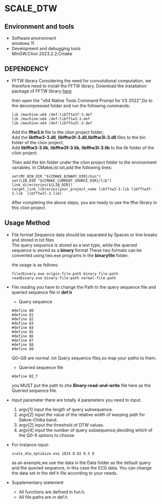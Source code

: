 # SCALE_DTW
## Environment and tools
+ Software environment  
  windows 11
+ Development and debugging tools  
  MinGW;Clion 2023.2.2;Cmake
## DEPENDENCY
+ FFTW library
  Considering the need for convolutional computation, we therefore need to install the FFTW library.
  Download the installation package of FFTW library [here](https://fftw.org/install/windows.html)

  then open the "x64 Native Tools Command Prompt for VS 2022",Go to the decompressed folder and run the following commands:
  
  ```
  lib /machine:x64 /def:libfftw3f-3.def  
  lib /machine:x64 /def:libfftw3-3.def  
  lib /machine:x64 /def:libfftw3l-3.def
   ```
  Add the **fftw3.h** file to the clion project folder;  
  Add the **libfftw3-3.dll**, **libfftw3f-3.dll**,**libfftw3l-3.dll** files to the bin folder of the clion project;  
  Add **libfftw3-3.lib**, **libfftw3f-3.lib**, **libfftw3l-3.lib** to the lib folder of the clion project.

  Then add the bin folder under the clion project folder to the environment variables.
  In CMakeList.txt,add the following lines:
  ```
  set(MY_BIN_DIR "${CMAKE_BINARY_DIR}/bin")
  set(LIB_DIR "${CMAKE_CURRENT_SOURCE_DIR}/lib")
  link_directories(${LIB_DIR})
  target_link_libraries(your_project_name libfftw3-3.lib libfftw3f-3.lib  libfftw3l-3.lib)
  ```
  After completing the above steps, you are ready to use the fftw library in this clion project.
## Usage Method 
+ File format
  Sequence data should be separated by Spaces or line breaks and stored in.txt files  
  The query sequence is stored as a text type, while the queried sequence is stored as a **binary** format
  These two formats can be converted using two.exe programs in the **binaryfile** folder.

  the usage is as follows:
  ```
  file2binary.exe origin-file-path binary-file-path
  readbinary.exe binary-file-path normal-file-path
  ```
+ File reading
  you have to change the Path to the query sequence file and queried sequence file in **def.h**
  + Query sequence
  ```
  #define Q0 
  #define Q1 
  #define Q2 
  #define Q3 
  #define Q4 
  #define Q5 
  #define Q6 
  #define Q7 
  #define Q8 
  #define Q9  
  ```
  Q0~Q9 are normal .txt Query sequence files,so map your paths to them.
  
  + Queried sequence file
  ```
  #define BI_T
  ```
  you MUST put the path to zhe **Binary-read-and-write** file here as the Queried sequence file.

+ Input parameter
  there are totally 4 parameters you need to input.
  1. argv[1] input the length of query subsequence.
  2. argv[2] input the value of the relative width of warping path for Sakoe-Chiba band.
  3. argv[2] input the threshold of DTW values.
  4. argv[4] input the number of query subsequence,deciding which of the Q0-9 options to choose.

+ For Instance
  input:
  ```
  scale_dtw_optimize.exe 1024 0.02 0.5 0
  ```
  as an example,we use the data in the Data folder as the default query and the queried sequence, in this case the ECG data. You can change the data set in the def.h file according to your needs.
  
+ Supplementary statement
  + All functions are defined in fun.h.
  + All file paths are in def.h.
  
  

  
